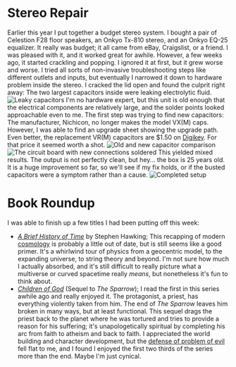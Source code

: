 # Stereo Repair
Earlier this year I put together a budget stereo system. I bought a pair of Celestion F28 floor speakers, an Onkyo Tx-810 stereo, and an Onkyo EQ-25 equalizer. It really was budget; it all came from eBay, Craigslist, or a friend. I was pleased with it, and it worked great for awhile. However, a few weeks ago, it started crackling and popping. I ignored it at first, but it grew worse and worse. I tried all sorts of non-invasive troubleshooting steps like different outlets and inputs, but eventually I narrowed it down to hardware problem inside the stereo. I cracked the lid open and found the culprit right away: The two largest capacitors inside were leaking electrolytic fluid.
![Leaky capacitors](fluid.jpg)
I'm no hardware expert, but this unit is old enough that the electrical components are relatively large, and the solder points looked approachable even to me. The first step was trying to find new capacitors: The manufacturer, Nichicon, no longer makes the model VX(M) caps. However, I was able to find an upgrade sheet showing the upgrade path. Even better, the replacement VR(M) capacitors are $1.50 on [Digikey](https://www.digikey.com/). For that price it seemed worth a shot.
![Old and new capacitor comparison](comparison.jpg)
![The circuit board with new connections soldered](pcb.jpg)
This yielded mixed results. The output is not perfectly clean, but hey... the box is 25 years old. It is a huge improvement so far, so we'll see if my fix holds, or if the busted capacitors were a symptom rather than a cause.
![Completed setup](plant-fi.jpg)

# Book Roundup
I was able to finish up a few titles I had been putting off this week:
- [*A Brief History of Time*](https://en.wikipedia.org/wiki/A_Brief_History_of_Time) by Stephen Hawking; This recapping of modern [cosmology](https://en.wikipedia.org/wiki/Cosmology) is probably a little out of date, but is still seems like a good primer. It's a whirlwind tour of physics from a geocentric model, to the expanding universe, to string theory and beyond. I'm not sure how much I actually absorbed, and it's still difficult to really picture what a multiverse or curved spacetime really *means*, but nonetheless it's fun to think about.
- [*Children of God*](https://en.wikipedia.org/wiki/Children_of_God) (Sequel to *The Sparrow*); I read the first in this series awhile ago and really enjoyed it. The protagonist, a priest, has everything violently taken from him. The end of *The Sparrow* leaves him broken in many ways, but at least functional. This sequel drags the priest back to the planet where he was tortured and tries to provide a reason for his suffering; it's unapologetically spiritual by completing his arc from faith to atheism and back to faith. I appreciated the world building and character development, but the [defense of problem of evil](https://en.wikipedia.org/wiki/Theodicy) fell flat to me, and I found I enjoyed the first two thirds of the series more than the end. Maybe I'm just cynical.